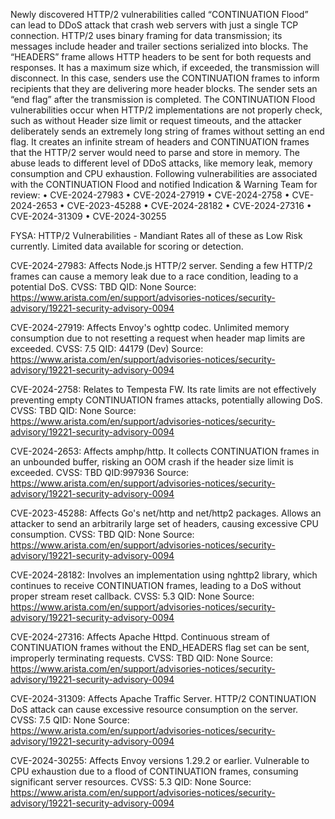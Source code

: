 Newly discovered HTTP/2 vulnerabilities called “CONTINUATION Flood” can lead to DDoS attack that crash web servers with just a single TCP connection. 
HTTP/2 uses binary framing for data transmission; its messages include header and trailer sections serialized into blocks. The “HEADERS” frame allows HTTP headers to be sent for both requests and responses. It has a maximum size which, if exceeded, the transmission will disconnect. In this case, senders use the CONTINUATION frames to inform recipients that they are delivering more header blocks. The sender sets an “end flag” after the transmission is completed. 
The CONTINUATION Flood vulnerabilities occur when HTTP/2 implementations are not properly check, such as without Header size limit or request timeouts, and the attacker deliberately sends an extremely long string of frames without setting an end flag. It creates an infinite stream of headers and CONTINUATION frames that the HTTP/2 server would need to parse and store in memory. The abuse leads to different level of DDoS attacks, like memory leak, memory consumption and CPU exhaustion. Following vulnerabilities are associated with the CONTINUATION Flood and notified Indication & Warning Team for review:
•	CVE-2024-27983
•	CVE-2024-27919
•	CVE-2024-2758
•	CVE-2024-2653
•	CVE-2023-45288
•	CVE-2024-28182
•	CVE-2024-27316
•	CVE-2024-31309
•	CVE-2024-30255

FYSA: HTTP/2 Vulnerabilities - Mandiant Rates all of these as Low Risk currently. Limited data available for scoring or detection. 



CVE-2024-27983: Affects Node.js HTTP/2 server. Sending a few HTTP/2 frames can cause a memory leak due to a race condition, leading to a potential DoS.
CVSS: TBD
QID: None
Source: https://www.arista.com/en/support/advisories-notices/security-advisory/19221-security-advisory-0094



CVE-2024-27919: Affects Envoy's oghttp codec. Unlimited memory consumption due to not resetting a request when header map limits are exceeded.
CVSS: 7.5
QID: 44179 (Dev)
Source: https://www.arista.com/en/support/advisories-notices/security-advisory/19221-security-advisory-0094



CVE-2024-2758: Relates to Tempesta FW. Its rate limits are not effectively preventing empty CONTINUATION frames attacks, potentially allowing DoS.
CVSS: TBD
QID: None 
Source: https://www.arista.com/en/support/advisories-notices/security-advisory/19221-security-advisory-0094



CVE-2024-2653: Affects amphp/http. It collects CONTINUATION frames in an unbounded buffer, risking an OOM crash if the header size limit is exceeded.
CVSS: TBD
QID:997936
Source: https://www.arista.com/en/support/advisories-notices/security-advisory/19221-security-advisory-0094



CVE-2023-45288: Affects Go's net/http and net/http2 packages. Allows an attacker to send an arbitrarily large set of headers, causing excessive CPU consumption.
CVSS: TBD
QID: None
Source: https://www.arista.com/en/support/advisories-notices/security-advisory/19221-security-advisory-0094



CVE-2024-28182: Involves an implementation using nghttp2 library, which continues to receive CONTINUATION frames, leading to a DoS without proper stream reset callback.
CVSS: 5.3
QID: None
Source: https://www.arista.com/en/support/advisories-notices/security-advisory/19221-security-advisory-0094



CVE-2024-27316: Affects Apache Httpd. Continuous stream of CONTINUATION frames without the END_HEADERS flag set can be sent, improperly terminating requests.
CVSS: TBD
QID: None
Source: https://www.arista.com/en/support/advisories-notices/security-advisory/19221-security-advisory-0094



CVE-2024-31309: Affects Apache Traffic Server. HTTP/2 CONTINUATION DoS attack can cause excessive resource consumption on the server.
CVSS: 7.5
QID: None
Source: https://www.arista.com/en/support/advisories-notices/security-advisory/19221-security-advisory-0094



CVE-2024-30255: Affects Envoy versions 1.29.2 or earlier. Vulnerable to CPU exhaustion due to a flood of CONTINUATION frames, consuming significant server resources.
CVSS: 5.3
QID: None
Source: https://www.arista.com/en/support/advisories-notices/security-advisory/19221-security-advisory-0094
